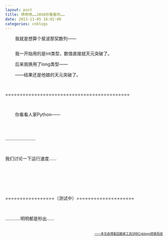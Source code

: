 ```yaml
---
layout: post
title: 啧啧啧……JAVA你看看你……
date: 2013-11-05 16:02:00
categories: cnblogs
---
```


<p>&nbsp;&nbsp;&nbsp;&nbsp;&nbsp;&nbsp;&nbsp;&nbsp;我就是想算个斐波那契数列&mdash;&mdash;</p>
<p><img src="http://images.cnitblog.com/blog/580469/201311/08234232-722a6d9fbefc4c85b3c29e78216fe49a.png" alt="" /></p>
<p>&nbsp;&nbsp;&nbsp;&nbsp;&nbsp;&nbsp;&nbsp;&nbsp;我一开始用的是int类型，数值直接就天元突破了。</p>
<p>&nbsp;&nbsp;&nbsp;&nbsp;&nbsp;&nbsp;&nbsp;&nbsp;后来我换用了long类型&mdash;&mdash;</p>
<p><img src="http://images.cnitblog.com/blog/580469/201311/08234249-22b1dcd367a64cf5a32a55cec1afc12b.png" alt="" /><br />&nbsp;&nbsp;&nbsp;&nbsp;&nbsp;&nbsp;&nbsp;&nbsp;&mdash;&mdash;结果还是他娘的天元突破了。</p>
<p>&nbsp;</p>
<p>===========================================</p>
<p>&nbsp;</p>
<p>&nbsp;&nbsp;&nbsp;&nbsp;&nbsp;&nbsp;&nbsp;&nbsp;你看看人家Python&mdash;&mdash;</p>
<p><img src="http://images.cnitblog.com/blog/580469/201311/08234310-451ef764eb214e82ade85f63b48f9d3c.png" alt="" /></p>
<p>&nbsp;</p>
<p>&hellip;&hellip;&hellip;&hellip;&hellip;&hellip;&hellip;&hellip;</p>
<p>&nbsp;</p>
<p>我们讨论一下运行速度&hellip;&hellip;</p>
<p>&nbsp;</p>
<p>&nbsp;</p>
<p>&nbsp;</p>
<p>=================（测试中）====================</p>
<p>&nbsp;</p>
<p>&hellip;&hellip;&hellip;&hellip;明明都是秒出&hellip;&hellip;<br /><br /></p>

<div align=right><a href="https://github.com/mlxy/SRBCnblogs"><font size=1>——本文由博客园搬家工具SRBCnblogs转换而成</font></a></div>